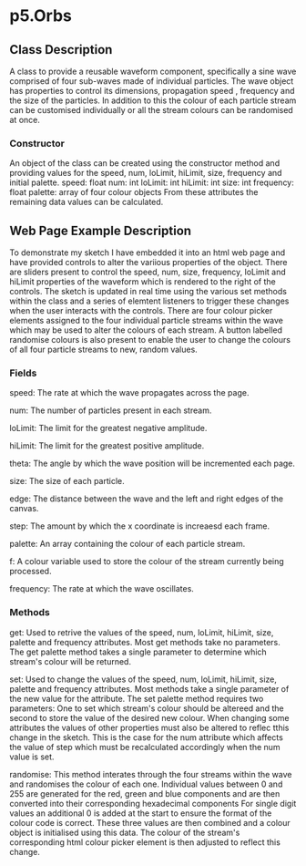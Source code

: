 # p5.Orbs
## Class Description
A class to provide a reusable waveform component, specifically a sine wave comprised of four sub-waves made of individual particles.
The wave object has properties to control its dimensions, propagation speed , frequency and the size of the particles. In addition to this the colour of each particle stream can be customised individually or all the stream colours can be randomised at once.

### Constructor
An object of the class can be created using the constructor method and providing values for the speed, num, loLimit, hiLimit, size, frequency and initial palette.
speed: float
num: int
loLimit: int
hiLimit: int
size: int
frequency: float
palette: array of four colour objects
From these attributes the remaining data values can be calculated.

## Web Page Example Description
To demonstrate my sketch I have embedded it into an html web page and have provided controls to alter the variious properties of the object.
There are sliders present to control the speed, num, size, frequency, loLimit and hiLimit properties of the waveform which is rendered to the right of the controls.
The sketch is updated in real time using the various set methods within the class and a series of elemtent listeners to trigger these changes when the user interacts with the controls.
There are four colour picker elements assigned to the four individual particle streams within the wave which may be used to alter the colours of each stream.
A button labelled randomise colours is also present to enable the user to change the colours of all four particle streams to new, random values. 


### Fields
speed:
	The rate at which the wave propagates across the page.

num:
	The number of particles present in each stream.

loLimit:
	The limit for the greatest negative amplitude.
	
hiLimit:
	The limit for the greatest positive amplitude.

theta:
	The angle by which the wave position will be incremented each page.
	
size:
	The size of each particle.

edge:
	The distance between the wave and the left and right edges of the canvas.

step:
	The amount by which the x coordinate is increaesd each frame.
	
palette:
	An array containing the colour of each particle stream.
	
f:
	A colour variable used to store the colour of the stream currently being processed.

frequency:
	The rate at which the wave oscillates.
	
### Methods
get:
	Used to retrive the values of the speed, num, loLimit, hiLimit, size, palette and frequency attributes.
	Most get methods take no parameters.
	The get palette method takes a single parameter to determine which stream's colour will be returned.
	
set:
	Used to change the values of the speed, num, loLimit, hiLimit, size, palette and frequency attributes.
	Most methods take a single parameter of the new value for the attribute.
	The set palette method requires two parameters: One to set which stream's colour should be altereed and the second to store the value of the desired new colour.
	When changing some attributes the values of other properties must also be altered to reflec tthis change in the sketch. This is the case for the num attribute which affects the value of step which must be recalculated accordingly when the num value is set.
	
	
randomise:
	This method interates through the four streams within the wave and randomises the colour of each one.
	Individual values between 0 and 255 are generated for the red, green and blue components and are then converted into their corresponding hexadecimal components
	For single digit values an additional 0 is added at the start to ensure the format of the colour code is correct.
	These three values are then combined and a colour object is initialised using this data.
	The colour of the stream's corresponding html colour picker element is then adjusted to reflect this change.